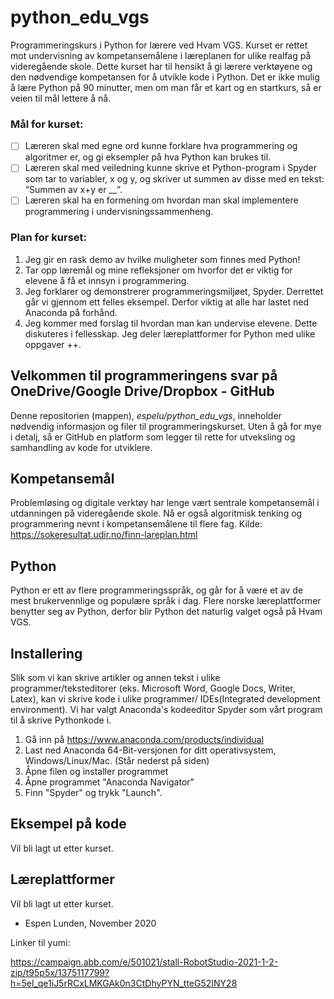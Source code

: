 # python_edu_vgs
Programmeringskurs i Python for lærere ved Hvam VGS. Kurset er rettet mot undervisning av kompetansemålene i læreplanen for ulike realfag på videregående skole. Dette kurset har til hensikt å gi lærere verktøyene og den nødvendige kompetansen for å utvikle kode i Python. Det er ikke mulig å lære Python på 90 minutter, men om man får et kart og en startkurs, så er veien til mål lettere å nå.

### Mål for kurset:
- [ ] Læreren skal med egne ord kunne forklare hva programmering og algoritmer er, og gi eksempler på hva Python kan brukes til.
- [ ] Læreren skal med veiledning kunne skrive et Python-program i Spyder som tar to variabler, x og y, og skriver ut summen av disse med en tekst: “Summen av x+y er __”.
- [ ] Læreren skal ha en formening om hvordan man skal implementere programmering i undervisningssammenheng.

### Plan for kurset:
1. Jeg gir en rask demo av hvilke muligheter som finnes med Python!
2. Tar opp læremål og mine refleksjoner om hvorfor det er viktig for elevene å få et innsyn i programmering.
3. Jeg forklarer og demonstrerer programmeringsmiljøet, Spyder. Derrettet går vi gjennom ett felles eksempel. Derfor viktig at alle har lastet ned Anaconda på forhånd.
4. Jeg kommer med forslag til hvordan man kan undervise elevene. Dette diskuteres i fellesskap. Jeg deler læreplattformer for Python med ulike oppgaver ++. 

## Velkommen til programmeringens svar på OneDrive/Google Drive/Dropbox - GitHub
Denne repositorien (mappen), *espelu/python_edu_vgs*, inneholder nødvendig informasjon og filer til programmeringskurset. Uten å gå for mye i detalj, så er GitHub en platform som legger til rette for utveksling og samhandling av kode for utviklere. 

## Kompetansemål
Problemløsing og digitale verktøy har lenge vært sentrale kompetansemål i utdanningen på videregående skole. Nå er også algoritmisk tenking og programmering nevnt i kompetansemålene til flere fag. Kilde: https://sokeresultat.udir.no/finn-lareplan.html   

## Python
Python er ett av flere programmeringsspråk, og går for å være et av de mest brukervennlige og populære språk i dag. Flere norske læreplattformer benytter seg av Python, derfor blir Python det naturlig valget også på Hvam VGS.  

## Installering
Slik som vi kan skrive artikler og annen tekst i ulike programmer/teksteditorer (eks. Microsoft Word, Google Docs, Writer, Latex), kan vi skrive kode i ulike programmer/ IDEs(Integrated development environment). Vi har valgt Anaconda's kodeeditor Spyder som vårt program til å skrive Pythonkode i.

1. Gå inn på https://www.anaconda.com/products/individual
2. Last ned Anaconda 64-Bit-versjonen for ditt operativsystem, Windows/Linux/Mac. (Står nederst på siden)
3. Åpne filen og installer programmet
4. Åpne programmet "Anaconda Navigator"
5. Finn "Spyder" og trykk "Launch".

## Eksempel på kode
Vil bli lagt ut etter kurset.

## Læreplattformer
Vil bli lagt ut etter kurset.


- Espen Lunden, November 2020


Linker til yumi:

https://campaign.abb.com/e/501021/stall-RobotStudio-2021-1-2-zip/t95p5x/1375117799?h=5el_qe1iJ5rRCxLMKGAk0n3CtDhyPYN_tteG52INY28

